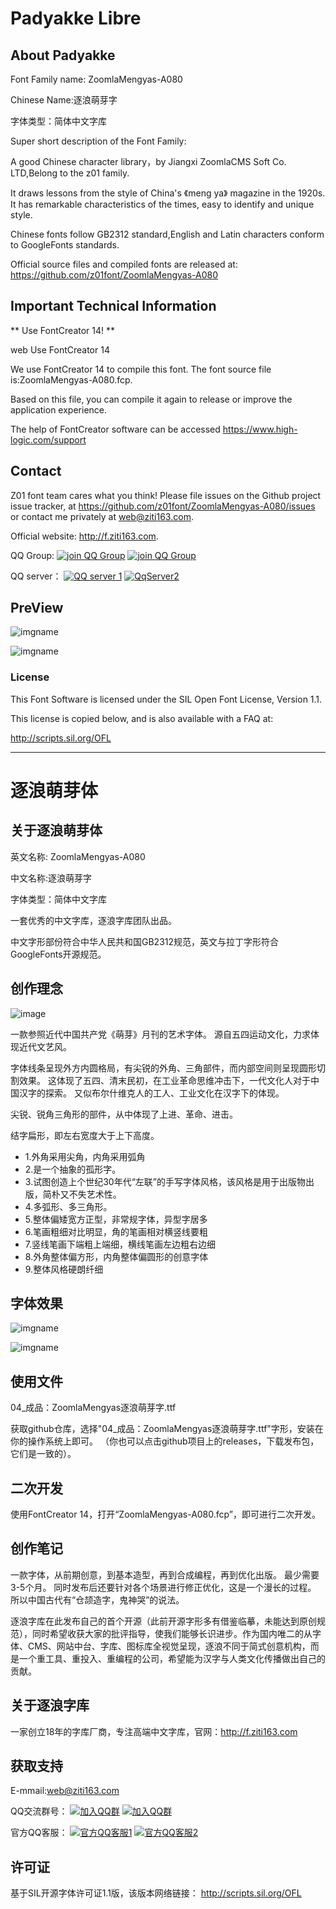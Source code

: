 # Padyakke Libre

## About Padyakke

Font Family name: ZoomlaMengyas-A080

Chinese Name:逐浪萌芽字

字体类型：简体中文字库


Super short description of the Font Family:

A good Chinese character library，by Jiangxi ZoomlaCMS Soft Co. LTD,Belong to the z01 family.

It draws lessons from the style of China's 《meng ya》 magazine in the 1920s. It has remarkable characteristics of the times, easy to identify and unique style.

Chinese fonts follow GB2312 standard,English and Latin characters conform to GoogleFonts standards.


Official source files and compiled fonts are released at: https://github.com/z01font/ZoomlaMengyas-A080


## Important Technical Information

** Use FontCreator 14! **

web  Use FontCreator 14

We use  FontCreator  14 to compile this font. The font source file is:ZoomlaMengyas-A080.fcp.

Based on this file, you can compile it again to release or improve the application experience.

The help of FontCreator software can be accessed https://www.high-logic.com/support



## Contact

Z01 font team cares what you think! Please file issues on the Github project issue tracker, at https://github.com/z01font/ZoomlaMengyas-A080/issues or contact me privately at web@ziti163.com.

Official website: http://f.ziti163.com.

QQ Group:
[![join QQ Group](https://img.shields.io/badge/group1-541450128-blue.svg?style=for-the-badge&logo=appveyor)](https://jq.qq.com/?_wv=1027&k=5Ephzpq)   [![join QQ Group](https://img.shields.io/badge/group2-601781959-blue.svg?style=for-the-badge&logo=appveyor)](https://jq.qq.com/?_wv=1027&k=50a28BK) 


QQ server：
[![QQ server 1](https://img.shields.io/badge/QqServer1-524979923-red.svg?style=for-the-badge&logo=appveyor)](http://wpa.qq.com/msgrd?v=3&uin=745151353&site=qq&menu=yes)  [![QqServer2](https://img.shields.io/badge/QqServer2-1799661890-red.svg?style=for-the-badge&logo=appveyor)](http://wpa.qq.com/msgrd?v=3&uin=1799661890&site=qq&menu=yes) 

## PreView

![imgname](demonstration/ZoomlaMengyas01.jpg)

![imgname](demonstration/ZoomlaMengyas02.png)

### License
This Font Software is licensed under the SIL Open Font License, Version 1.1.

This license is copied below, and is also available with a FAQ at:

http://scripts.sil.org/OFL

----

# 逐浪萌芽体

## 关于逐浪萌芽体

英文名称: ZoomlaMengyas-A080

中文名称:逐浪萌芽字

字体类型：简体中文字库


一套优秀的中文字库，逐浪字库团队出品。

中文字形部份符合中华人民共和国GB2312规范，英文与拉丁字形符合GoogleFonts开源规范。


## 创作理念 

![image](01_设计起源：萌芽月刊第一卷1930年第一期封面.jpg)

一款参照近代中国共产党《萌芽》月刊的艺术字体。
源自五四运动文化，力求体现近代文艺风。

字体线条呈现外方内圆格局，有尖锐的外角、三角部件，而内部空间则呈现圆形切割效果。
这体现了五四、清末民初，在工业革命思维冲击下，一代文化人对于中国汉字的探索。
又似布尔什维克人的工人、工业文化在汉字下的体现。

尖锐、锐角三角形的部件，从中体现了上进、革命、进击。

结字扁形，即左右宽度大于上下高度。

- 1.外角采用尖角，内角采用弧角
- 2.是一个抽象的孤形字。
- 3.试图创造上个世纪30年代“左联”的手写字体风格，该风格是用于出版物出版，简朴又不失艺术性。
- 4.多弧形、多三角形。
- 5.整体偏矮宽方正型，非常规字体，异型字居多
- 6.笔画粗细对比明显，角的笔画相对横竖线要粗
- 7.竖线笔画下端粗上端细，横线笔画左边粗右边细
- 8.外角整体偏方形，内角整体偏圆形的创意字体
- 9.整体风格硬朗纤细


## 字体效果

![imgname](demonstration/ZoomlaMengyas01.jpg)

![imgname](demonstration/ZoomlaMengyas02.png)


## 使用文件 

04_成品：ZoomlaMengyas逐浪萌芽字.ttf

获取github仓库，选择"04_成品：ZoomlaMengyas逐浪萌芽字.ttf"字形，安装在你的操作系统上即可。
（你也可以点击github项目上的releases，下载发布包，它们是一致的）。

## 二次开发
使用FontCreator 14，打开“ZoomlaMengyas-A080.fcp”，即可进行二次开发。

## 创作笔记
一款字体，从前期创意，到基本造型，再到合成编程，再到优化出版。
最少需要3-5个月。
同时发布后还要针对各个场景进行修正优化，这是一个漫长的过程。
所以中国古代有“仓颉造字，鬼神哭”的说法。

逐浪字库在此发布自己的首个开源（此前开源字形多有借鉴临摹，未能达到原创规范），同时希望收获大家的批评指导，使我们能够长识进步。作为国内唯二的从字体、CMS、网站中台、字库、图标库全视觉呈现，逐浪不同于简式创意机构，而是一个重工具、重投入、重编程的公司，希望能为汉字与人类文化传播做出自己的贡献。

## 关于逐浪字库

一家创立18年的字库厂商，专注高端中文字库，官网：http://f.ziti163.com

## 获取支持
E-mmail:web@ziti163.com


QQ交流群号：
[![加入QQ群](https://img.shields.io/badge/一群-541450128-blue.svg?style=for-the-badge&logo=appveyor)](https://jq.qq.com/?_wv=1027&k=5Ephzpq)   [![加入QQ群](https://img.shields.io/badge/二群-601781959-blue.svg?style=for-the-badge&logo=appveyor)](https://jq.qq.com/?_wv=1027&k=50a28BK) 


官方QQ客服：
[![官方QQ客服1](https://img.shields.io/badge/官方QQ客服1-524979923-red.svg?style=for-the-badge&logo=appveyor)](http://wpa.qq.com/msgrd?v=3&uin=745151353&site=qq&menu=yes)  [![官方QQ客服2](https://img.shields.io/badge/官方QQ客服2-1799661890-red.svg?style=for-the-badge&logo=appveyor)](http://wpa.qq.com/msgrd?v=3&uin=1799661890&site=qq&menu=yes) 

## 许可证

基于SIL开源字体许可证1.1版，该版本网络链接：
http://scripts.sil.org/OFL

